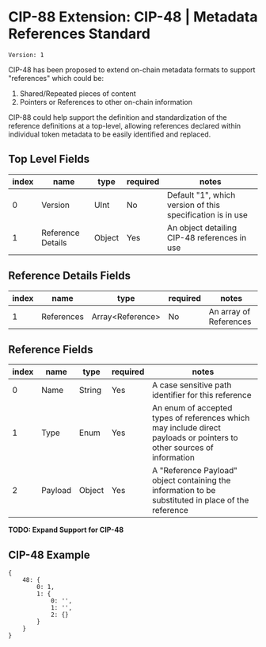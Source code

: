 # CIP-88 Extension: CIP-48 | Metadata References Standard

`Version: 1`

CIP-48 has been proposed to extend on-chain metadata formats to support "references" which could be:

1. Shared/Repeated pieces of content
2. Pointers or References to other on-chain information

CIP-88 could help support the definition and standardization of the reference definitions at a top-level, allowing
references declared within individual token metadata to be easily identified and replaced.

## Top Level Fields

| index | name              | type   | required | notes                                                      |
|-------|-------------------|--------|----------|------------------------------------------------------------|
| 0     | Version           | UInt   | No       | Default "1", which version of this specification is in use |
| 1     | Reference Details | Object | Yes      | An object detailing CIP-48 references in use               |

## Reference Details Fields

| index | name       | type              | required | notes                  |
|-------|------------|-------------------|----------|------------------------|
| 1     | References | Array\<Reference> | No       | An array of References |


## Reference Fields

| index | name    | type   | required | notes                                                                                                                 |
|-------|---------|--------|----------|-----------------------------------------------------------------------------------------------------------------------|
| 0     | Name    | String | Yes      | A case sensitive path identifier for this reference                                                                   |
| 1     | Type    | Enum   | Yes      | An enum of accepted types of references which may include direct payloads or pointers to other sources of information |
| 2     | Payload | Object | Yes      | A "Reference Payload" object containing the information to be substituted in place of the reference                   |

**TODO: Expand Support for CIP-48**

## CIP-48 Example

```cbor
{
    48: {
        0: 1,
        1: {
            0: '',
            1: '',
            2: {}
        }
    }
}
```